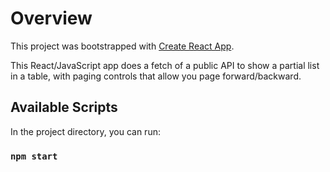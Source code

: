 # Overview

This project was bootstrapped with [Create React App](https://github.com/facebook/create-react-app).

This React/JavaScript app does a fetch of a public API to show a partial list in a table, with paging controls that allow you page forward/backward.

## Available Scripts

In the project directory, you can run:

### `npm start`
